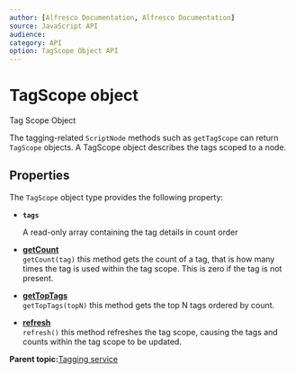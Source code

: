 ```yaml
---
author: [Alfresco Documentation, Alfresco Documentation]
source: JavaScript API
audience: 
category: API
option: TagScope Object API
---
```


# TagScope object

Tag Scope Object

The tagging-related `ScriptNode` methods such as `getTagScope` can return `TagScope` objects. A TagScope object describes the tags scoped to a node.

## Properties

The `TagScope` object type provides the following property:

-   **`tags`**

    A read-only array containing the tag details in count order


-   **[getCount](../references/API-JS-TagScope-getCount.md)**  
`getCount(tag)` this method gets the count of a tag, that is how many times the tag is used within the tag scope. This is zero if the tag is not present.
-   **[getTopTags](../references/API-JS-TagScope-getTopTags.md)**  
`getTopTags(topN)` this method gets the top N tags ordered by count.
-   **[refresh](../references/API-JS-TagScope-refresh.md)**  
`refresh()` this method refreshes the tag scope, causing the tags and counts within the tag scope to be updated.

**Parent topic:**[Tagging service](../references/API-JS-TaggingService.md)

